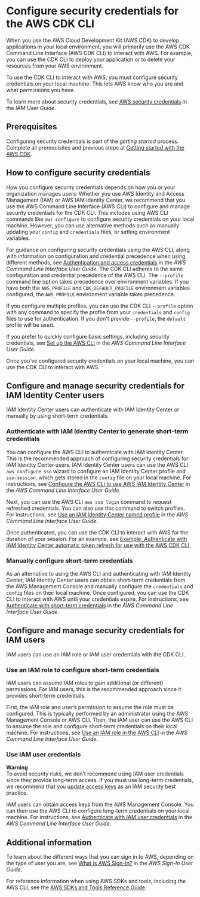 # Configure security credentials for the AWS CDK CLI<a name="configure-access"></a>

When you use the AWS Cloud Development Kit (AWS CDK) to develop applications in your local environment, you will primarily use the AWS CDK Command Line Interface (AWS CDK CLI) to interact with AWS. For example, you can use the CDK CLI to deploy your application or to delete your resources from your AWS environment.

To use the CDK CLI to interact with AWS, you must configure security credentials on your local machine. This lets AWS know who you are and what permissions you have.

To learn more about security credentials, see [AWS security credentials](https://docs.aws.amazon.com/IAM/latest/UserGuide/security-creds.html) in the *IAM User Guide*.

## Prerequisites<a name="configure-access-prerequisites"></a>

Configuring security credentials is part of the *getting started* process. Complete all prerequisites and previous steps at [Getting started with the AWS CDK](getting-started.md).

## How to configure security credentials<a name="configure-access-how"></a>

How you configure security credentials depends on how you or your organization manages users. Whether you use AWS Identity and Access Management (IAM) or AWS IAM Identity Center, we recommend that you use the AWS Command Line Interface (AWS CLI) to configure and manage security credentials for the CDK CLI. This includes using AWS CLI commands like `aws configure` to configure security credentials on your local machine. However, you can use alternative methods such as manually updating your `config` and `credentials` files, or setting environment variables.

For guidance on configuring security credentials using the AWS CLI, along with information on configuration and credential precedence when using different methods, see [Authentication and access credentials](https://docs.aws.amazon.com/cli/latest/userguide/cli-chap-authentication.html) in the *AWS Command Line Interface User Guide*. The CDK CLI adheres to the same configuration and credential precedence of the AWS CLI. The `--profile` command line option takes precedence over environment variables. If you have both the `AWS_PROFILE` and `CDK_DEFAULT_PROFILE` environment variables configured, the `AWS_PROFILE` environment variable takes precedence.

If you configure multiple profiles, you can use the CDK CLI `--profile` option with any command to specify the profile from your `credentials` and `config` files to use for authentication. If you don't provide `--profile`, the `default` profile will be used.

If you prefer to quickly configure basic settings, including security credentials, see [Set up the AWS CLI](https://docs.aws.amazon.com/cli/latest/userguide/getting-started-quickstart.html) in the *AWS Command Line Interface User Guide*.

Once you’ve configured security credentials on your local machine, you can use the CDK CLI to interact with AWS.

## Configure and manage security credentials for IAM Identity Center users<a name="configure-access-sso"></a>

IAM Identity Center users can authenticate with IAM Identity Center or manually by using short-term credentials.

### Authenticate with IAM Identity Center to generate short-term credentials<a name="configure-access-sso-auto"></a>

You can configure the AWS CLI to authenticate with IAM Identity Center. This is the recommended approach of configuring security credentials for IAM Identity Center users. IAM Identity Center users can use the AWS CLI `aws configure sso` wizard to configure an IAM Identity Center profile and `sso-session`, which gets stored in the `config` file on your local machine. For instructions, see [Configure the AWS CLI to use AWS IAM Identity Center](https://docs.aws.amazon.com/cli/latest/userguide/cli-configure-sso.html) in the *AWS Command Line Interface User Guide*.

Next, you can use the AWS CLI `aws sso login` command to request refreshed credentials. You can also use this command to switch profiles. For instructions, see [Use an IAM Identity Center named profile](https://docs.aws.amazon.com/cli/latest/userguide/sso-using-profile.html) in the *AWS Command Line Interface User Guide*.

Once authenticated, you can use the CDK CLI to interact with AWS for the duration of your session. For an example, see [Example: Authenticate with IAM Identity Center automatic token refresh for use with the AWS CDK CLI](configure-access-sso-example-cli.md).

### Manually configure short-term credentials<a name="configure-access-sso-manual"></a>

As an alternative to using the AWS CLI and authenticating with IAM Identity Center, IAM Identity Center users can obtain short-term credentials from the AWS Management Console and manually configure the `credentials` and `config` files on their local machine. Once configured, you can use the CDK CLI to interact with AWS until your credentials expire. For instructions, see [Authenticate with short-term credentials](https://docs.aws.amazon.com/cli/latest/userguide/cli-authentication-short-term.html) in the *AWS Command Line Interface User Guide*.

## Configure and manage security credentials for IAM users<a name="configure-access-iam"></a>

IAM users can use an IAM role or IAM user credentials with the CDK CLI.

### Use an IAM role to configure short-term credentials<a name="configure-access-iam-role"></a>

IAM users can assume IAM roles to gain additional (or different) permissions. For IAM users, this is the recommended approach since it provides short-term credentials.

First, the IAM role and user’s permission to assume the role must be configured. This is typically performed by an administrator using the AWS Management Console or AWS CLI. Then, the IAM user can use the AWS CLI to assume the role and configure short-term credentials on their local machine. For instructions, see [Use an IAM role in the AWS CLI](https://docs.aws.amazon.com/cli/latest/userguide/cli-configure-role.html) in the *AWS Command Line Interface User Guide*.

### Use IAM user credentials<a name="configure-access-iam-user"></a>

**Warning**  
To avoid security risks, we don’t recommend using IAM user credentials since they provide long-term access. If you must use long-term credentials, we recommend that you [update access keys](https://docs.aws.amazon.com/IAM/latest/UserGuide/best-practices.html#rotate-credentials) as an IAM security best practice.

IAM users can obtain access keys from the AWS Management Console. You can then use the AWS CLI to configure long-term credentials on your local machine. For instructions, see [Authenticate with IAM user credentials](https://docs.aws.amazon.com/cli/latest/userguide/cli-authentication-user.html) in the *AWS Command Line Interface User Guide*.

## Additional information<a name="configure-access-info"></a>

To learn about the different ways that you can sign in to AWS, depending on the type of user you are, see [What is AWS Sign-In?](https://docs.aws.amazon.com/signin/latest/userguide/what-is-sign-in.html) in the *AWS Sign-In User Guide*.

For reference information when using AWS SDKs and tools, including the AWS CLI, see the [AWS SDKs and Tools Reference Guide](https://docs.aws.amazon.com/sdkref/latest/guide/overview.html).